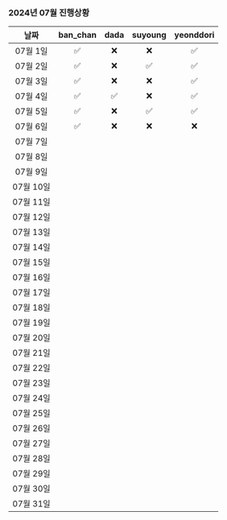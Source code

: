 ### 2024년 07월 진행상황
| 날짜 | ban_chan | dada | suyoung | yeonddori |
|:---:|:---:|:---:|:---:|:---:|
| 07월 1일 | ✅ | ❌ | ❌ | ✅ |
| 07월 2일 | ✅ | ❌ | ✅ | ✅ |
| 07월 3일 | ✅ | ❌ | ❌ | ✅ |
| 07월 4일 | ✅ | ✅ | ❌ | ✅ |
| 07월 5일 | ✅ | ❌ | ✅ | ✅ |
| 07월 6일 | ✅ | ❌ | ❌ | ❌ |
| 07월 7일 | | | | |
| 07월 8일 | | | | |
| 07월 9일 | | | | |
| 07월 10일 | | | | |
| 07월 11일 | | | | |
| 07월 12일 | | | | |
| 07월 13일 | | | | |
| 07월 14일 | | | | |
| 07월 15일 | | | | |
| 07월 16일 | | | | |
| 07월 17일 | | | | |
| 07월 18일 | | | | |
| 07월 19일 | | | | |
| 07월 20일 | | | | |
| 07월 21일 | | | | |
| 07월 22일 | | | | |
| 07월 23일 | | | | |
| 07월 24일 | | | | |
| 07월 25일 | | | | |
| 07월 26일 | | | | |
| 07월 27일 | | | | |
| 07월 28일 | | | | |
| 07월 29일 | | | | |
| 07월 30일 | | | | |
| 07월 31일 | | | | |

